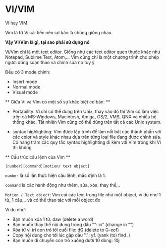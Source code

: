 ﻿# VI/VIM

VI hay VIM.

Vim là từ Vi cải tiến nên cơ bản là chúng giống nhau.

**Vậy Vi/Vim là gì, tại sao phải sử dụng nó**

Vi/Vim chỉ là một text editor. Giống như các text editor quen thuộc khác như Notepad, Sublime Text, Atom,... Vim cũng chỉ là một chương trình cho phép người dùng soạn thảo và chỉnh sửa nó tùy ý.

Đều có 3 mode chính: 

* Insert mode
* Normal mode
* Visual mode


** Giữa Vi và Vim có một số sự khác biệt cơ bản: **

* Portability: Vi chỉ có thể dùng trên Unix, thay vào đó thì Vim có làm việc trên cả MS-Windows, Macintosh, Amiga, OS/2, VMS, QNX và nhiều hệ thống khác. Tất nhiên Vim cũng có thể dùng trên tất cả các Unix system.

* syntax highlighting: Vim được lập trình để làm nổi bật các thành phần với các color và style khác nhau dựa trên từng loại file đang được chỉnh sửa. Có hàng trăm các quy tắc syntax highlighting đi kèm với Vim trong khi Vi thì không


** Cấu trúc câu lệnh của Vim **

	[number][command][motion/ text object]

`number` là số lần thực hiện câu lệnh, mặc định là 1.

`command` là các hành động như thêm, sửa, xóa, thay thế,.. 

`Motion / Text object`: Vim coi các text trong file như một object, ví dụ như 1 từ, 1 câu,.. và có thể thao tác với mỗi object đo

Ví dụ như: 

* Bạn muốn xóa 1 từ: daw (delete a word)
* Bạn muốn thay thế nội dung trong dấu "": ci" (change in "")
* Xóa từ vị trí con trỏ tới cuối file: dG (delete to G-eof)
* Copy nội dung cho tới lúc gặp dấu ".": yf. (yank (to) find .)
* Bạn muốn di chuyển con trỏ xuống dưới 10 dòng: 10j


